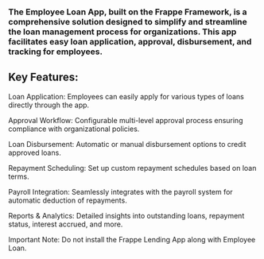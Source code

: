 ### The Employee Loan App, built on the Frappe Framework, is a comprehensive solution designed to simplify and streamline the loan management process for organizations. This app facilitates easy loan application, approval, disbursement, and tracking for employees.

## Key Features:

Loan Application: Employees can easily apply for various types of loans directly through the app.

Approval Workflow: Configurable multi-level approval process ensuring compliance with organizational policies.

Loan Disbursement: Automatic or manual disbursement options to credit approved loans.

Repayment Scheduling: Set up custom repayment schedules based on loan terms.

Payroll Integration: Seamlessly integrates with the payroll system for automatic deduction of repayments.

Reports & Analytics: Detailed insights into outstanding loans, repayment status, interest accrued, and more.

Important Note: Do not install the Frappe Lending App along with Employee Loan.
